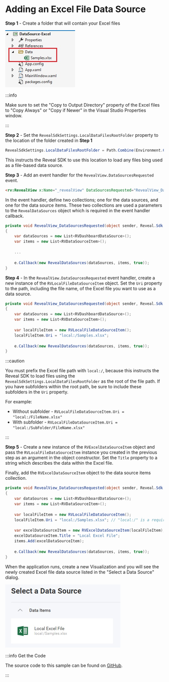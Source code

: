 # Adding an Excel File Data Source

**Step 1** - Create a folder that will contain your Excel files

![](images/excel-file-folder.jpg)

:::info

Make sure to set the "Copy to Output Directory" property of the Excel files to "Copy Always" or "Copy if Newer" in the Visual Studio Properties window.

:::

**Step 2** - Set the `RevealSdkSettings.LocalDataFilesRootFolder` property to the location of the folder created in **Step 1**

```cs
RevealSdkSettings.LocalDataFilesRootFolder = Path.Combine(Environment.CurrentDirectory, "Data");
```

This instructs the Reveal SDK to use this location to load any files bing used as a file-based data source.

**Step 3** - Add an event handler for the `RevealView.DataSourcesRequested` event.

```html
<rv:RevealView x:Name="_revealView" DataSourcesRequested="RevealView_DataSourcesRequested" />
```

In the event handler, define two collections; one for the data sources, and one for the data source items. These two collections are used a parameters to the `RevealDataSources` object which is required in the event handler callback.

```cs
private void RevealView_DataSourcesRequested(object sender, Reveal.Sdk.DataSourcesRequestedEventArgs e)
{
    var dataSources = new List<RVDashboardDataSource>();
    var items = new List<RVDataSourceItem>();

    ...

    e.Callback(new RevealDataSources(dataSources, items, true));
}
```

**Step 4** - In the `RevealView.DataSourcesRequested` event handler, create a new instance of the `RVLocalFileDataSourceItem` object. Set the `Uri` property to the path, including the file name, of the Excel file you want to use as a data source.

```cs
private void RevealView_DataSourcesRequested(object sender, Reveal.Sdk.DataSourcesRequestedEventArgs e)
{
    var dataSources = new List<RVDashboardDataSource>();
    var items = new List<RVDataSourceItem>();

    var localFileItem = new RVLocalFileDataSourceItem();
    localFileItem.Uri = "local:/Samples.xlsx";

    e.Callback(new RevealDataSources(dataSources, items, true));
}
```

:::caution

You must prefix the Excel file path with `local:/`, because this instructs the Reveal SDK to load files using the `RevealSdkSettings.LocalDataFilesRootFolder` as the root of the file path. If you have subfolders within the root path, be sure to include these subfolders in the `Uri` property. 

For example:
* Without subfolder - `RVLocalFileDataSourceItem.Uri = "local:/FileName.xlsx"`
* With subfolder - `RVLocalFileDataSourceItem.Uri = "local:/SubFolder/FileName.xlsx"`

:::

**Step 5** - Create a new instance of the `RVExcelDataSourceItem` object and pass the `RVLocalFileDataSourceItem` instance you created in the previous step as an argument in the object constructor. Set the `Title` property to a string which describes the data within the Excel file.

Finally, add the `RVExcelDataSourceItem` object to the data source items collection.

```cs
private void RevealView_DataSourcesRequested(object sender, Reveal.Sdk.DataSourcesRequestedEventArgs e)
{
    var dataSources = new List<RVDashboardDataSource>();
    var items = new List<RVDataSourceItem>();

    var localFileItem = new RVLocalFileDataSourceItem();
    localFileItem.Uri = "local:/Samples.xlsx"; // "local:/" is a required prefix

    var excelDataSourceItem = new RVExcelDataSourceItem(localFileItem);
    excelDataSourceItem.Title = "Local Excel File";
    items.Add(excelDataSourceItem);

    e.Callback(new RevealDataSources(dataSources, items, true));
}
```

When the application runs, create a new Visualization and you will see the newly created Excel file data source listed in the "Select a Data Source" dialog.

![](images/excel-file-data-source.jpg)

:::info Get the Code

The source code to this sample can be found on [GitHub](https://github.com/RevealBi/sdk-samples-wpf/tree/master/AddingDataSources/ExcelFile).

:::